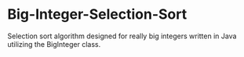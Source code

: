 # Big-Integer-Selection-Sort

Selection sort algorithm designed for really big integers written in Java utilizing the BigInteger class.
